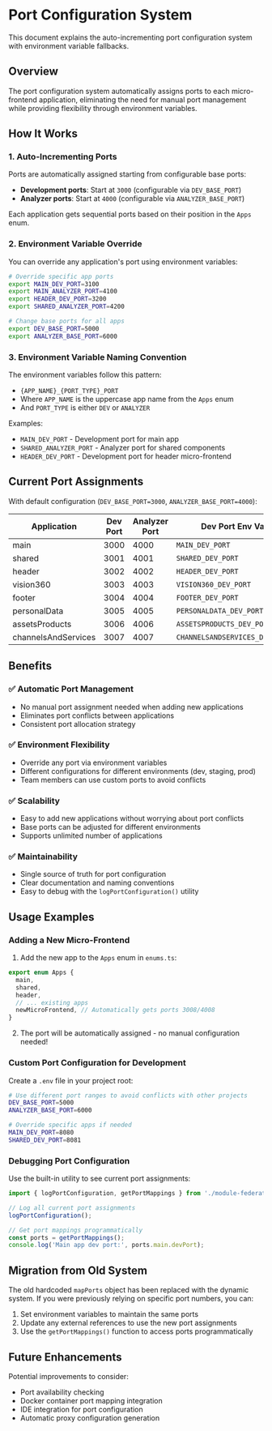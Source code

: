 # Port Configuration System

This document explains the auto-incrementing port configuration system with environment variable fallbacks.

## Overview

The port configuration system automatically assigns ports to each micro-frontend application, eliminating the need for manual port management while providing flexibility through environment variables.

## How It Works

### 1. Auto-Incrementing Ports

Ports are automatically assigned starting from configurable base ports:

- **Development ports**: Start at `3000` (configurable via `DEV_BASE_PORT`)
- **Analyzer ports**: Start at `4000` (configurable via `ANALYZER_BASE_PORT`)

Each application gets sequential ports based on their position in the `Apps` enum.

### 2. Environment Variable Override

You can override any application's port using environment variables:

```bash
# Override specific app ports
export MAIN_DEV_PORT=3100
export MAIN_ANALYZER_PORT=4100
export HEADER_DEV_PORT=3200
export SHARED_ANALYZER_PORT=4200

# Change base ports for all apps
export DEV_BASE_PORT=5000
export ANALYZER_BASE_PORT=6000
```

### 3. Environment Variable Naming Convention

The environment variables follow this pattern:

- `{APP_NAME}_{PORT_TYPE}_PORT`
- Where `APP_NAME` is the uppercase app name from the `Apps` enum
- And `PORT_TYPE` is either `DEV` or `ANALYZER`

Examples:

- `MAIN_DEV_PORT` - Development port for main app
- `SHARED_ANALYZER_PORT` - Analyzer port for shared components
- `HEADER_DEV_PORT` - Development port for header micro-frontend

## Current Port Assignments

With default configuration (`DEV_BASE_PORT=3000`, `ANALYZER_BASE_PORT=4000`):

| Application         | Dev Port | Analyzer Port | Dev Port Env Var               | Analyzer Port Env Var               |
| ------------------- | -------- | ------------- | ------------------------------ | ----------------------------------- |
| main                | 3000     | 4000          | `MAIN_DEV_PORT`                | `MAIN_ANALYZER_PORT`                |
| shared              | 3001     | 4001          | `SHARED_DEV_PORT`              | `SHARED_ANALYZER_PORT`              |
| header              | 3002     | 4002          | `HEADER_DEV_PORT`              | `HEADER_ANALYZER_PORT`              |
| vision360           | 3003     | 4003          | `VISION360_DEV_PORT`           | `VISION360_ANALYZER_PORT`           |
| footer              | 3004     | 4004          | `FOOTER_DEV_PORT`              | `FOOTER_ANALYZER_PORT`              |
| personalData        | 3005     | 4005          | `PERSONALDATA_DEV_PORT`        | `PERSONALDATA_ANALYZER_PORT`        |
| assetsProducts      | 3006     | 4006          | `ASSETSPRODUCTS_DEV_PORT`      | `ASSETSPRODUCTS_ANALYZER_PORT`      |
| channelsAndServices | 3007     | 4007          | `CHANNELSANDSERVICES_DEV_PORT` | `CHANNELSANDSERVICES_ANALYZER_PORT` |

## Benefits

### ✅ Automatic Port Management

- No manual port assignment needed when adding new applications
- Eliminates port conflicts between applications
- Consistent port allocation strategy

### ✅ Environment Flexibility

- Override any port via environment variables
- Different configurations for different environments (dev, staging, prod)
- Team members can use custom ports to avoid conflicts

### ✅ Scalability

- Easy to add new applications without worrying about port conflicts
- Base ports can be adjusted for different environments
- Supports unlimited number of applications

### ✅ Maintainability

- Single source of truth for port configuration
- Clear documentation and naming conventions
- Easy to debug with the `logPortConfiguration()` utility

## Usage Examples

### Adding a New Micro-Frontend

1. Add the new app to the `Apps` enum in `enums.ts`:

```typescript
export enum Apps {
  main,
  shared,
  header,
  // ... existing apps
  newMicroFrontend, // Automatically gets ports 3008/4008
}
```

2. The port will be automatically assigned - no manual configuration needed!

### Custom Port Configuration for Development

Create a `.env` file in your project root:

```bash
# Use different port ranges to avoid conflicts with other projects
DEV_BASE_PORT=5000
ANALYZER_BASE_PORT=6000

# Override specific apps if needed
MAIN_DEV_PORT=8080
SHARED_DEV_PORT=8081
```

### Debugging Port Configuration

Use the built-in utility to see current port assignments:

```typescript
import { logPortConfiguration, getPortMappings } from './module-federation';

// Log all current port assignments
logPortConfiguration();

// Get port mappings programmatically
const ports = getPortMappings();
console.log('Main app dev port:', ports.main.devPort);
```

## Migration from Old System

The old hardcoded `mapPorts` object has been replaced with the dynamic system. If you were previously relying on specific port numbers, you can:

1. Set environment variables to maintain the same ports
2. Update any external references to use the new port assignments
3. Use the `getPortMappings()` function to access ports programmatically

## Future Enhancements

Potential improvements to consider:

- Port availability checking
- Docker container port mapping integration
- IDE integration for port configuration
- Automatic proxy configuration generation
